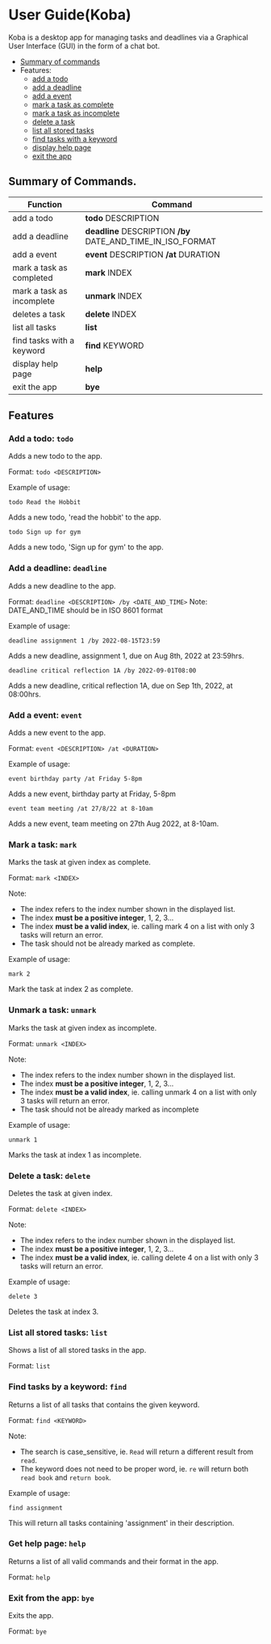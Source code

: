 # User Guide(Koba)

Koba is a desktop app for managing tasks and deadlines via a Graphical User Interface (GUI) in the form of a chat bot.

* [Summary of commands](https://github.com/therealdaofu/ip/blob/master/docs/README.md#summary-of-commands)
* Features:
  * [add a todo](https://github.com/therealdaofu/ip/blob/master/docs/README.md#add-a-todo-todo)
  * [add a deadline](https://github.com/therealdaofu/ip/blob/master/docs/README.md#add-a-deadline-deadline)
  * [add a event](https://github.com/therealdaofu/ip/blob/master/docs/README.md#add-a-event-event)
  * [mark a task as complete](https://github.com/therealdaofu/ip/blob/master/docs/README.md#mark-a-task-mark)
  * [mark a task as incomplete](https://github.com/therealdaofu/ip/blob/master/docs/README.md#unmark-a-task-unmark)
  * [delete a task](https://github.com/therealdaofu/ip/blob/master/docs/README.md#delete-a-task-delete)
  * [list all stored tasks](https://github.com/therealdaofu/ip/blob/master/docs/README.md#list-all-stored-tasks-list)
  * [find tasks with a keyword](https://github.com/therealdaofu/ip/blob/master/docs/README.md#find-task-by-a-keyword-find)
  * [display help page](https://github.com/therealdaofu/ip/blob/master/docs/README.md#get-help-page-help)
  * [exit the app](https://github.com/therealdaofu/ip/blob/master/docs/README.md#exit-from-the-app-bye)

## Summary of Commands.
|Function                 |Command                                                    |
|-------------------------|-----------------------------------------------------------|
|add a todo               |**todo**     DESCRIPTION                                   |
|add a deadline           |**deadline** DESCRIPTION **/by** DATE_AND_TIME_IN_ISO_FORMAT|
|add a event              |**event**    DESCRIPTION **/at** DURATION                  |
|mark a task as completed |**mark**     INDEX                                         |
|mark a task as incomplete|**unmark**   INDEX                                         |
|deletes a task           |**delete**   INDEX                                         |
|list all tasks           |**list**                                                   |
|find tasks with a keyword|**find**     KEYWORD                                       |
|display help page        |**help**                                                   |
|exit the app             |**bye**                                                    |


## Features


### Add a todo: `todo`
Adds a new todo to the app.

Format: `todo <DESCRIPTION>`

Example of usage:
```
todo Read the Hobbit
```
Adds a new todo, 'read the hobbit' to the app.

```
todo Sign up for gym
```
Adds a new todo, 'Sign up for gym' to the app.



### Add a deadline: `deadline`
Adds a new deadline to the app.

Format: `deadline <DESCRIPTION> /by <DATE_AND_TIME>`
Note: DATE_AND_TIME should be in ISO 8601 format

Example of usage:
```
deadline assignment 1 /by 2022-08-15T23:59
```
Adds a new deadline, assignment 1, due on Aug 8th, 2022 at 23:59hrs.

```
deadline critical reflection 1A /by 2022-09-01T08:00
```
Adds a new deadline, critical reflection 1A, due on Sep 1th, 2022, at 08:00hrs.



### Add a event: `event`
Adds a new event to the app.

Format: `event <DESCRIPTION> /at <DURATION>`

Example of usage:
```
event birthday party /at Friday 5-8pm
```
Adds a new event, birthday party at Friday, 5-8pm

```
event team meeting /at 27/8/22 at 8-10am
```
Adds a new event, team meeting on 27th Aug 2022, at 8-10am.



### Mark a task: `mark`
Marks the task at given index as complete.

Format: `mark <INDEX>`

Note: 
- The index refers to the index number shown in the displayed list.
- The index **must be a positive integer**, 1, 2, 3...
- The index **must be a valid index**, ie. calling mark 4 on a list with only 3 tasks will return an error.
- The task should not be already marked as complete.

Example of usage:
```
mark 2
```
Mark the task at index 2 as complete.



### Unmark a task: `unmark`
Marks the task at given index as incomplete.

Format: `unmark <INDEX>`

Note: 
- The index refers to the index number shown in the displayed list.
- The index **must be a positive integer**, 1, 2, 3...
- The index **must be a valid index**, ie. calling unmark 4 on a list with only 3 tasks will return an error.
- The task should not be already marked as incomplete

Example of usage:
```
unmark 1
```
Marks the task at index 1 as incomplete.



### Delete a task: `delete`
Deletes the task at given index.

Format: `delete <INDEX>`

Note: 
- The index refers to the index number shown in the displayed list.
- The index **must be a positive integer**, 1, 2, 3...
- The index **must be a valid index**, ie. calling delete 4 on a list with only 3 tasks will return an error.

Example of usage:
```
delete 3
```
Deletes the task at index 3.



### List all stored tasks: `list`
Shows a list of all stored tasks in the app.

Format: `list`



### Find tasks by a keyword: `find`
Returns a list of all tasks that contains the given keyword.

Format: `find <KEYWORD>`

Note: 
- The search is case_sensitive, ie. `Read` will return a different result from `read`.
- The keyword does not need to be proper word, ie. `re` will return both `read book` and `return book`.

Example of usage:
```
find assignment
```
This will return all tasks containing 'assignment' in their description.



### Get help page: `help`
Returns a list of all valid commands and their format in the app.

Format: `help`



### Exit from the app: `bye`
Exits the app.

Format: `bye`
